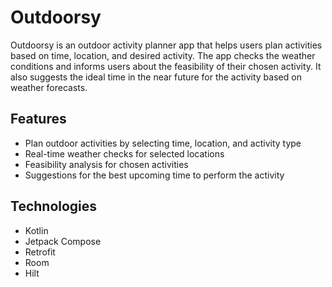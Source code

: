 # Outdoorsy

Outdoorsy is an outdoor activity planner app that helps users plan activities based on time,
location, and desired activity. The app checks the weather conditions and informs users about the
feasibility of their chosen activity. It also suggests the ideal time in the near future for the
activity based on weather forecasts.

## Features

- Plan outdoor activities by selecting time, location, and activity type
- Real-time weather checks for selected locations
- Feasibility analysis for chosen activities
- Suggestions for the best upcoming time to perform the activity

## Technologies

- Kotlin
- Jetpack Compose
- Retrofit
- Room
- Hilt

